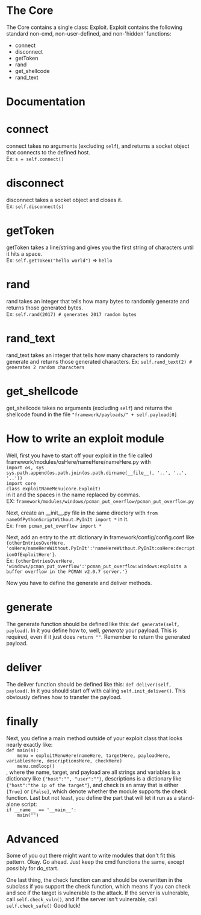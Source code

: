 # The Core
The Core contains a single class: Exploit. Exploit contains the following standard non-cmd, non-user-defined, and non-'hidden' functions:   
* connect
* disconnect
* getToken
* rand
* get_shellcode
* rand_text

# Documentation
connect
=======
connect takes no arguments (excluding `self`), and returns a socket object that connects to the defined host.  
Ex: `s = self.connect()`

disconnect
==========
disconnect takes a socket object and closes it.  
Ex: `self.disconnect(s)`

getToken
========
getToken takes a line/string and gives you the first string of characters until it hits a space.  
Ex: `self.getToken("hello world")` => `hello`

rand
====
rand takes an integer that tells how many bytes to randomly generate and returns those generated bytes.  
Ex: `self.rand(2017) # generates 2017 random bytes`

rand_text
=========
rand_text takes an integer that tells how many characters to randomly generate and returns those generated characters.
Ex: `self.rand_text(2) # generates 2 random characters`

get_shellcode
=============
get_shellcode takes no arguments (excluding `self`) and returns the shellcode found in the file `"framework/payloads/" + self.payload[0]`
# How to write an exploit module

Well, first you have to start off your exploit in the file called framework/modules/osHere/nameHere/nameHere.py with  
`import os, sys`  
`sys.path.append(os.path.join(os.path.dirname(__file__), '..', '..', '..'))`  
`import core`  
`class exploitNameMenu(core.Exploit)`  
 in it and the spaces in the name replaced by commas.  
 EX: `framework/modules/windows/pcman_put_overflow/pcman_put_overflow.py`

Next, create an \_\_init\_\_.py file in the same directory with `from nameOfPythonScriptWithout.PyInIt import *` in it.  
Ex: `from pcman_put_overflow import *`

Next, add an entry to the att dictionary in framework/config/config.conf like  
`{otherEntriesOverHere, 'osHere/nameHereWithout.PyInIt':'nameHereWithout.PyInIt:osHere:decriptionOfExploitHere'}`.  
Ex: `{otherEntriesOverHere, 'windows/pcman_put_overflow':'pcman_put_overflow:windows:exploits a buffer overflow in the PCMAN v2.0.7 server.'}`

Now you have to define the generate and deliver methods.

generate
========
The generate function should be defined like this: `def generate(self, payload)`. In it you define how to, well, *generate* your payload. This is required, even if it just does `return ""`. Remember to return the generated payload.

deliver
=======
The deliver function should be defined like this: `def deliver(self, payload)`. In it you should start off with calling `self.init_deliver()`. This obviously defines how to transfer the payload.

finally
=======
Next, you define a main method outside of your exploit class that looks nearly exactly like:  
`def main(s):`  
`    menu = exploitMenuHere(nameHere, targetHere, payloadHere, variablesHere, descriptionsHere, checkHere)`  
`    menu.cmdloop()`  
, where the name, target, and payload are all strings and variables is a dictionary like `{"host":"", "user":""}`, descriptions is a dictionary like `{"host":"the ip of the target"}`, and check is an array that is either `[True]` or `[False]`, which denote whether the module supports the check function.
Last but not least, you define the part that will let it run as a stand-alone script:  
`if __name__ == '__main__':`  
`    main("")`  

Advanced
========
Some of you out there might want to write modules that don't fit this pattern. Okay. Go ahead. Just keep the cmd functions the same, except possibly for do_start. 

One last thing, the check function can and should be overwritten in the subclass if you support the check function, which means if you can check and see if the target is vulnerable to the attack. If the server is vulnerable, call `self.check_vuln()`, and if the server isn't vulnerable, call `self.check_safe()`
Good luck!
